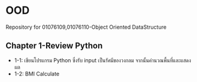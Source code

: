 # OOD
Repository for 01076109,01076110-Object Oriented DataStructure

## Chapter 1-Review Python
- 1-1: เขียนโปรแกรม Python ซึ่งรับ input เป็นรัศมีของวงกลม จากนั้นคำนวณพื้นที่และแสดงผล
- 1-2: BMI Calculate
